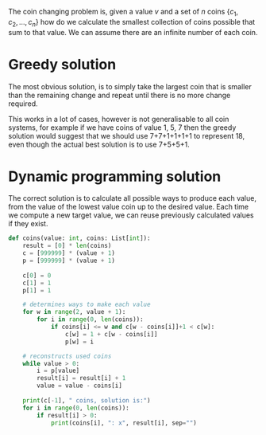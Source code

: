The coin changing problem is, given a value $v$ and a set of $n$ coins $\{c_1,c_2,...,c_n\}$ how do we calculate the smallest collection of coins possible that sum to that value. We can assume there are an infinite number of each coin.

# Greedy solution
The most obvious solution, is to simply take the largest coin that is smaller than the remaining change and repeat until there is no more change required.

This works in a lot of cases, however is not generalisable to all coin systems, for example if we have coins of value 1, 5, 7 then the greedy solution would suggest that we should use 7+7+1+1+1+1 to represent 18, even though the actual best solution is to use 7+5+5+1.

# Dynamic programming solution
The correct solution is to calculate all possible ways to produce each value, from the value of the lowest value coin up to the desired value. Each time we compute a new target value, we can reuse previously calculated values if they exist.

```py
def coins(value: int, coins: List[int]):
	result = [0] * len(coins)
	c = [999999] * (value + 1)
	p = [999999] * (value + 1)
	
	c[0] = 0
	c[1] = 1
	p[1] = 1

	# determines ways to make each value
	for w in range(2, value + 1):
		for i in range(0, len(coins)):
			if coins[i] <= w and c[w - coins[i]]+1 < c[w]:
				c[w] = 1 + c[w - coins[i]]
				p[w] = i

	# reconstructs used coins
	while value > 0:
		i = p[value]
		result[i] = result[i] + 1
		value = value - coins[i]
	
	print(c[-1], " coins, solution is:")
	for i in range(0, len(coins)):
		if result[i] > 0:
			print(coins[i], ": x", result[i], sep="")
```

